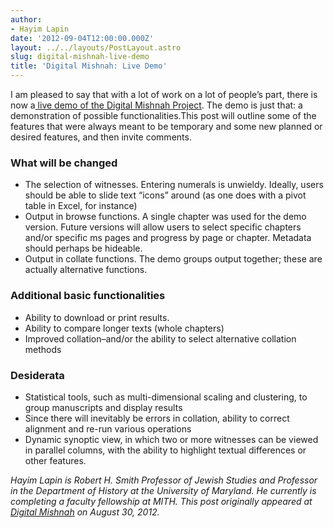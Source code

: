 ```yaml
---
author:
- Hayim Lapin
date: '2012-09-04T12:00:00.000Z'
layout: ../../layouts/PostLayout.astro
slug: digital-mishnah-live-demo
title: 'Digital Mishnah: Live Demo'
---
```


I am pleased to say that with a lot of work on a lot of people’s part, there is now a[ live demo of the Digital Mishnah Project](http://www.digitalmishnah.org/demo/). The demo is just that: a demonstration of possible functionalities.This post will outline some of the features that were always meant to be temporary and some new planned or desired features, and then invite comments.

### What will be changed

- The selection of witnesses. Entering numerals is unwieldy. Ideally, users should be able to slide text “icons” around (as one does with a pivot table in Excel, for instance)
- Output in browse functions. A single chapter was used for the demo version. Future versions will allow users to select specific chapters and/or specific ms pages and progress by page or chapter. Metadata should perhaps be hideable.
- Output in collate functions. The demo groups output together; these are actually alternative functions.

### Additional basic functionalities

- Ability to download or print results.
- Ability to compare longer texts (whole chapters)
- Improved collation–and/or the ability to select alternative collation methods

### Desiderata

- Statistical tools, such as multi-dimensional scaling and clustering, to group manuscripts and display results
- Since there will inevitably be errors in collation, ability to correct alignment and re-run various operations
- Dynamic synoptic view, in which two or more witnesses can be viewed in parallel columns, with the ability to highlight textual differences or other features.

_Hayim Lapin is Robert H. Smith Professor of Jewish Studies and Professor in the Department of History at the University of Maryland. He currently is completing a faculty fellowship at MITH. This post originally appeared at [Digital Mishnah](http://www.digitalmishnah.org/uncategorized/live-demo/) on August 30, 2012._